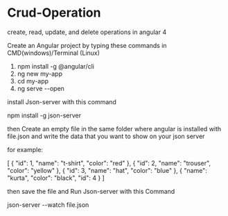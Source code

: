 # Crud-Operation
create, read, update, and delete operations in angular 4


Create an Angular project by typing these commands in CMD(windows)/Terminal (Linux)
1) npm install -g @angular/cli
2) ng new my-app
3) cd my-app
4) ng serve --open

install Json-server with this command 

npm install -g json-server


then Create an empty file in the same folder where angular is installed with file.json
and write the data that you want to show on your json server

for example:


[
  {
    "id": 1,
    "name": "t-shirt",
    "color": "red"
  },
  {
    "id": 2,
    "name": "trouser",
    "color": "yellow"
  },
  {
    "id": 3,
    "name": "hat",
    "color": "blue"
  },
  {
    "name": "kurta",
    "color": "black",
    "id": 4
  }
]

then save the file and Run Json-server with this Command

json-server --watch file.json

